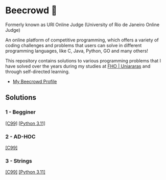 # Beecrowd 🐝

Formerly known as URI Online Judge (University of Rio de Janeiro Online Judge)

An online platform of competitive programming, which offers a variety of coding challenges and problems that users can solve in different programming languages, like C, Java, Python, GO and many others!

This repository contains solutions to various programming problems that I have solved over the years during my studies at [FHO | Uniararas](www.fho.edu.br) and through self-directed learning.

- [My Beecrowd Profile](https://judge.beecrowd.com/pt/profile/797636)

## Solutions

### 1 - Begginer

[[C99]](https://github.com/vToshio/beecrowd-solutions/tree/main/1%20-%20Iniciante/C99) [[Python 3.11]](https://github.com/vToshio/beecrowd-solutions/tree/main/1%20-%20Iniciante/Python%203.11)

### 2 - AD-HOC

[[C99]](https://github.com/vToshio/beecrowd-solutions/tree/main/2%20-%20AD-HOC/C99)

### 3 - Strings

[[C99]](https://github.com/vToshio/beecrowd-solutions/tree/main/2%20-%20AD-HOC/C99) [[Python 3.11]](https://github.com/vToshio/beecrowd-solutions/tree/main/2%20-%20AD-HOC/C99)

